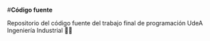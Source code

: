 #**Código fuente**

Repositorio del código fuente del trabajo final de programación UdeA Ingeniería Industrial 💜💜
